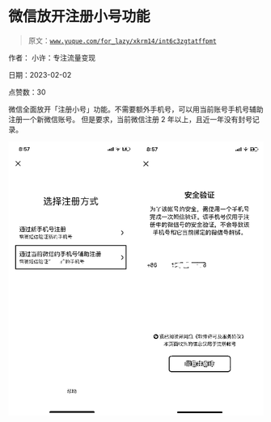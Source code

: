 # 微信放开注册小号功能

> 原文：[`www.yuque.com/for_lazy/xkrm14/int6c3zgtatffpmt`](https://www.yuque.com/for_lazy/xkrm14/int6c3zgtatffpmt)



作者： 小许：专注流量变现 

日期：2023-02-02 

点赞数：30 

微信全面放开「注册小号」功能。不需要额外手机号，可以用当前账号手机号辅助注册一个新微信账号。 但是要求，当前微信注册 2 年以上，且近一年没有封号记录。 

![](img/a0422449b00693137a422fd0d38a5054.png)  

